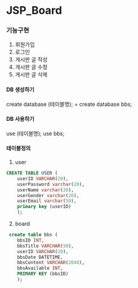 # JSP_Board

### 기능구현
1. 회원가입
2. 로그인
3. 게시판 글 작성
4. 게시판 글 수정
5. 게시판 글 삭제

#### DB 생성하기
create database (테이블명);
= create database bbs;

#### DB 사용하기
use (테이블명);
use bbs;

#### 테이블정의
1. user
```sql
CREATE TABLE USER (
    userID VARCHAR(20),
    userPassword varchar(20),
    userName varchar(20),
    userGender varchar(20),
    userEmail varchar(50),
    primary key (userID)
    );
```
2. board
```sql
 create table bbs (
    bbsID INT,
    bbsTitle VARCHAR(50),
    userID VARCHAR(20),
    bbsDate DATETIME,
    bbsContent VARCHAR(2048),
    bbsAvailable INT,
    PRIMARY KEY (bbsID)
    );
```
